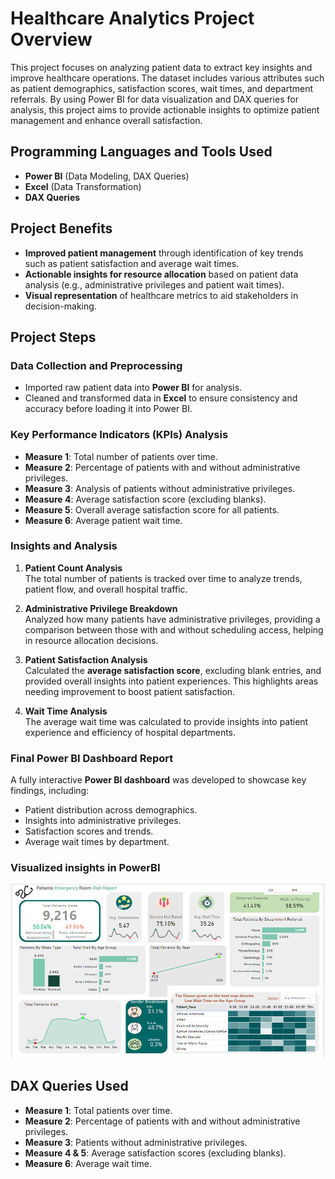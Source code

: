 # Healthcare Analytics Project Overview

This project focuses on analyzing patient data to extract key insights and improve healthcare operations. The dataset includes various attributes such as patient demographics, satisfaction scores, wait times, and department referrals. By using Power BI for data visualization and DAX queries for analysis, this project aims to provide actionable insights to optimize patient management and enhance overall satisfaction.


## Programming Languages and Tools Used
- **Power BI** (Data Modeling, DAX Queries)
- **Excel** (Data Transformation)
- **DAX Queries**

## Project Benefits
- **Improved patient management** through identification of key trends such as patient satisfaction and average wait times.
- **Actionable insights for resource allocation** based on patient data analysis (e.g., administrative privileges and patient wait times).
- **Visual representation** of healthcare metrics to aid stakeholders in decision-making.
  
## Project Steps

### Data Collection and Preprocessing
- Imported raw patient data into **Power BI** for analysis.
- Cleaned and transformed data in **Excel** to ensure consistency and accuracy before loading it into Power BI.

### Key Performance Indicators (KPIs) Analysis
- **Measure 1**: Total number of patients over time.
- **Measure 2**: Percentage of patients with and without administrative privileges.
- **Measure 3**: Analysis of patients without administrative privileges.
- **Measure 4**: Average satisfaction score (excluding blanks).
- **Measure 5**: Overall average satisfaction score for all patients.
- **Measure 6**: Average patient wait time.

### Insights and Analysis
1. **Patient Count Analysis**  
   The total number of patients is tracked over time to analyze trends, patient flow, and overall hospital traffic.
   
2. **Administrative Privilege Breakdown**  
   Analyzed how many patients have administrative privileges, providing a comparison between those with and without scheduling access, helping in resource allocation decisions.

3. **Patient Satisfaction Analysis**  
   Calculated the **average satisfaction score**, excluding blank entries, and provided overall insights into patient experiences. This highlights areas needing improvement to boost patient satisfaction.
   
4. **Wait Time Analysis**  
   The average wait time was calculated to provide insights into patient experience and efficiency of hospital departments.

### Final Power BI Dashboard Report
A fully interactive **Power BI dashboard** was developed to showcase key findings, including:
- Patient distribution across demographics.
- Insights into administrative privileges.
- Satisfaction scores and trends.
- Average wait times by department.

### Visualized insights in PowerBI
<img src="https://github.com/VasanthM27/Healthcare-Data-Analytics/blob/main/data/Screenshot%20(103).png?raw=true"/></br>

## DAX Queries Used
- **Measure 1**: Total patients over time.
- **Measure 2**: Percentage of patients with and without administrative privileges.
- **Measure 3**: Patients without administrative privileges.
- **Measure 4 & 5**: Average satisfaction scores (excluding blanks).
- **Measure 6**: Average wait time.
